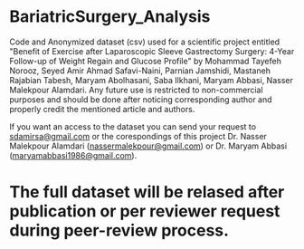# BariatricSurgery_Analysis

Code and Anonymized dataset (csv) used for a scientific project entitled "Benefit of Exercise after Laparoscopic Sleeve Gastrectomy Surgery: 4-Year Follow-up of Weight Regain and Glucose Profile" by Mohammad Tayefeh Norooz, Seyed Amir Ahmad Safavi-Naini, Parnian Jamshidi, Mastaneh Rajabian Tabesh, Maryam Abolhasani, Saba Ilkhani, Maryam Abbasi, Nasser Malekpour Alamdari. Any future use is restricted to non-commercial purposes and should be done after noticing corresponding author and properly credit the mentioned article and authors.

If you want an access to the dataset you can send your request to sdamirsa@gmail.com or the corespondings of this project Dr. Nasser Malekpour Alamdari (nassermalekpour@gmail.com) or Dr. Maryam Abbasi (maryamabbasi1986@gmail.com).


# The full dataset will be relased after publication or per reviewer request during peer-review process.
